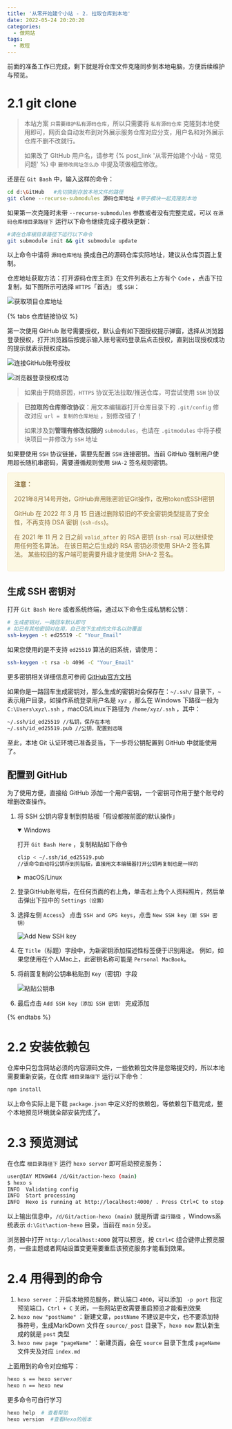 ```yaml
---
title: '从零开始建个小站 - 2. 拉取仓库到本地'
date: 2022-05-24 20:20:20
categories:
  - 做网站
tags:
  - 教程
---
```

前面的准备工作已完成，剩下就是将仓库文件克隆同步到本地电脑，方便后续维护与预览。
<!-- more -->
# 2.1 git clone

> 本站方案 `只需要维护私有源码仓库`，所以只需要将 `私有源码仓库` 克隆到本地使用即可，网页会自动发布到对外展示服务仓库对应分支，用户名和对外展示仓库不删不改就行。
>
> 如果改了 GItHub 用户名，请参考 {% post_link '从零开始建个小站 - 常见问题' %} 中 `要修改网址怎么办` 中提及项做相应修改。

还是在 `Git Bash` 中，输入这样的命令：
```bash
cd d:\GitHub   #先切换到存放本地文件的路径
git clone --recurse-submodules 源码仓库地址 #带子模块一起克隆到本地
```

如果第一次克隆时未带 `--recurse-submodules` 参数或者没有完整完成，可以 `在源码仓库根目录路径下` 运行以下命令继续完成子模块更新：
```bash
#请在仓库根目录路径下运行以下命令
git submodule init && git submodule update
```

以上命令中请将 `源码仓库地址` 换成自己的源码仓库实际地址，建议从仓库页面上复制。

仓库地址获取方法：打开源码仓库主页》在文件列表右上方有个 `Code` ，点击下拉复制，如下图所示可选择 `HTTPS`「首选」 或 `SSH`：

![获取项目仓库地址](https://static.yiwangmeng.com/https://raw.githubusercontent.com/828767/static/master/images/github_clone_https_url.png)

{% tabs 仓库链接协议 %}
<!-- tab HTTPS -->

第一次使用 GitHub 账号需要授权，默认会有如下图授权提示弹窗，选择从浏览器登录授权，打开浏览器后按提示输入账号密码登录后点击授权，直到出现授权成功的提示就表示授权成功。

![连接GitHub账号授权](https://static.yiwangmeng.com/https://raw.githubusercontent.com/828767/static/master/images/github-auth-connect.png)

![浏览器登录授权成功](https://static.yiwangmeng.com/https://raw.githubusercontent.com/828767/static/master/images/git-repo-authentication.jpg)

> 如果由于网络原因，`HTTPS` 协议无法拉取/推送仓库，可尝试使用 `SSH` 协议

> **已拉取的仓库修改协议**：用文本编辑器打开仓库目录下的 `.git/config` 修改对应 `url = 复制的仓库地址` ，别修改错了！
>
> 如果涉及到**管理有修改权限的** `submodules`，也请在 `.gitmodules` 中将子模块项目一并修改为 `SSH` 地址

<!-- endtab -->

<!-- tab SSH -->
如果要使用 `SSH` 协议链接，需要先配置 `SSH` 连接密钥。当前 GitHub 强制用户使用超长随机串密码，需要遵循规则使用 `SHA-2` 签名规则密钥。

<div style="padding: 15px; border: 1px solid transparent; border-color: transparent; margin-bottom: 20px; border-radius: 4px; color: #8a6d3b;; background-color: #fcf8e3; border-color: #faebcc;">
<strong>注意：</strong> 
<p>2021年8月14号开始，GitHub弃用账密验证Git操作，改用token或SSH密钥</p>
<p>GitHub 在 2022 年 3 月 15 日通过删除较旧的不安全密钥类型提高了安全性，不再支持 DSA 密钥 (<code>ssh-dss</code>)。</p>
<p>在 2021 年 11 月 2 日之前 <code>valid_after</code> 的 RSA 密钥 (<code>ssh-rsa</code>) 可以继续使用任何签名算法。 在该日期之后生成的 RSA 密钥必须使用 SHA-2 签名算法。 某些较旧的客户端可能需要升级才能使用 SHA-2 签名。</p></div>

## 生成 SSH 密钥对
打开 `Git Bash Here` 或者系统终端，通过以下命令生成私钥和公钥：

```bash
# 生成密钥对，一路回车默认即可
# 如已有其他密钥对在用，自己改下生成的文件名以防覆盖
ssh-keygen -t ed25519 -C "Your_Email"
```

如果您使用的是不支持 `ed25519` 算法的旧系统，请使用：
```bash
ssh-keygen -t rsa -b 4096 -C "Your_Email"
```
更多密钥相关详细信息可参阅 [GitHub官方文档](https://docs.github.com/cn/authentication/connecting-to-github-with-ssh/generating-a-new-ssh-key-and-adding-it-to-the-ssh-agent)

如果你是一路回车生成密钥对，那么生成的密钥对会保存在：`~/.ssh/` 目录下，`~` 表示用户目录，如操作系统登录用户名是 `xyz` ，那么在 Windows 下路径一般为 `C:\Users\xyz\.ssh` ，macOS/Linux下路径为 `/home/xyz/.ssh` ，其中：
```bash
~/.ssh/id_ed25519 //私钥，保存在本地
~/.ssh/id_ed25519.pub //公钥，配置到远端
```

至此，本地 Git 认证环境已准备妥当，下一步将公钥配置到 GitHub 中就能使用了。

## 配置到 GitHub
为了使用方便，直接给 GitHub 添加一个用户密钥，一个密钥可作用于整个账号的增删改查操作。

1. 将 SSH 公钥内容复制到剪贴板「假设都按前面的默认操作」
    <details open><summary>Windows</summary>

    打开 `Git Bash Here` ，复制粘贴如下命令
    ```bash
    clip < ~/.ssh/id_ed25519.pub
    //该命令自动将公钥存到剪贴板，直接用文本编辑器打开公钥再复制也是一样的
    ```

    </details>
    <details><summary>macOS/Linux</summary>

    打开 `Terminal`（终端），复制粘贴如下命令：
    ```bash
    cat ~/.ssh/id_ed25519.pub
    // 执行完将打印出来的公钥内容完整复制待用
    ```

    </details>

2.  登录GitHub账号后，在任何页面的右上角，单击右上角个人资料照片，然后单击弹出下拉中的 `Settings（设置）`

3. 选择左侧 `Access`》 点击 `SSH and GPG keys`，点击 `New SSH key（新 SSH 密钥）`
    
    ![Add New SSH key](https://static.yiwangmeng.com/https://raw.githubusercontent.com/828767/static/master/images/github_set_access_new_ssh.png)

4. 在 `Title`（标题）字段中，为新密钥添加描述性标签便于识别用途。 例如，如果您使用在个人Mac上，此密钥名称可能是 `Personal MacBook`。

5. 将前面复制的公钥串粘贴到 `Key`（密钥）字段
    
    ![粘贴公钥串](https://docs.github.com/assets/cb-24796/images/help/settings/ssh-key-paste.png)

6. 最后点击 `Add SSH key（添加 SSH 密钥）` 完成添加


<!-- endtab -->
{% endtabs %}

# 2.2 安装依赖包
仓库中只包含网站必须的内容源码文件，一些依赖包文件是忽略提交的，所以本地需要重新安装，在仓库 `根目录路径下` 运行以下命令：
```bash
npm install
```

以上命令实际上是下载 `package.json` 中定义好的依赖包，等依赖包下载完成，整个本地预览环境就全部安装完成了。


# 2.3 预览测试
在仓库 `根目录路径下` 运行 `hexo server` 即可启动预览服务：
```bash
user@IAY MINGW64 /d/Git/action-hexo (main)
$ hexo s
INFO  Validating config
INFO  Start processing
INFO  Hexo is running at http://localhost:4000/ . Press Ctrl+C to stop.
```
以上输出信息中，`/d/Git/action-hexo (main)` 就是所谓 `运行路径` ，Windows系统表示 `d:\Git\action-hexo` 目录，当前在 `main` 分支。

浏览器中打开 `http://localhost:4000` 就可以预览，按 `Ctrl+C` 组合键停止预览服务，一些主题或者网站设置变更需要重启该预览服务才能看到效果。

# 2.4 用得到的命令

1. `hexo server` ：开启本地预览服务，默认端口 `4000`，可以添加 ` -p port` 指定预览端口，`Ctrl + C` 关闭，一些网站更改需要重启预览才能看到效果
2. `hexo new "postName"` ：新建文章，`postName` 不建议是中文，也不要添加特殊符号，生成MarkDown 文件在 `source/_post` 目录下，`hexo new` 默认新生成的就是 `post` 类型
3. `hexo new page "pageName"` ：新建页面，会在 `source` 目录下生成 `pageName` 文件夹及对应 `index.md`

上面用到的命令对应缩写：
```bash
hexo s == hexo server
hexo n == hexo new
```

更多命令可自行学习
```bash
hexo help  # 查看帮助
hexo version  #查看Hexo的版本
```
